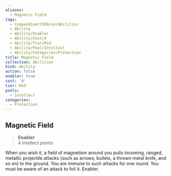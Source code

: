 ```yaml
---
aliases:
  - Magnetic Field
tags:
  - Compendium/CSRD/en/Abilities
  - Ability
  - Ability/Enabler
  - Ability/Cost/4
  - Ability/Tier/Mid
  - Ability/Pool/Intellect
  - Ability/Categories/Protection
title: Magnetic Field
collection: Abilities
kind: Ability
action: false
enabler: true
cost: '4'
tier: Mid
pools:
  - Intellect
categories:
  - Protection
---
```

## Magnetic Field  
>**Enabler**  
>4 Intellect points
  
When you wish it, a field of magnetism around you pulls incoming, ranged, metallic projectile attacks (such as arrows, bullets, a thrown metal knife, and so on) to the ground. You are immune to such attacks for one round. You must be aware of an attack to foil it. Enabler.